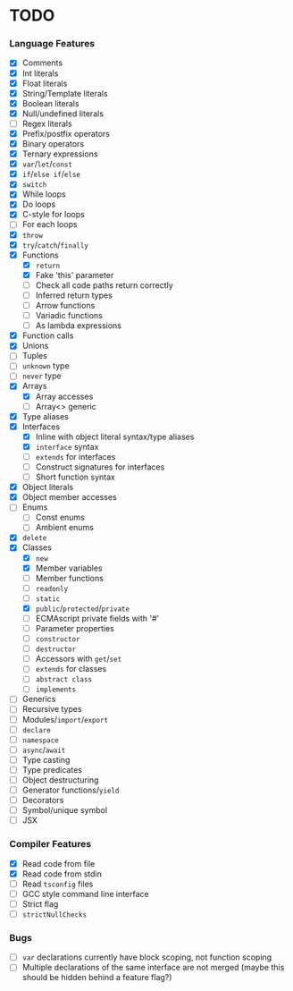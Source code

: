 # TODO

### Language Features

 - [x] Comments
 - [x] Int literals
 - [x] Float literals
 - [x] String/Template literals
 - [x] Boolean literals
 - [x] Null/undefined literals
 - [ ] Regex literals
 - [x] Prefix/postfix operators
 - [x] Binary operators
 - [x] Ternary expressions
 - [x] `var`/`let`/`const`
 - [x] `if`/`else if`/`else`
 - [x] `switch`
 - [x] While loops
 - [x] Do loops
 - [x] C-style for loops
 - [ ] For each loops
 - [x] `throw`
 - [x] `try`/`catch`/`finally`
 - [x] Functions
   - [x] `return`
   - [x] Fake 'this' parameter
   - [ ] Check all code paths return correctly
   - [ ] Inferred return types
   - [ ] Arrow functions
   - [ ] Variadic functions
   - [ ] As lambda expressions
 - [x] Function calls
 - [x] Unions
 - [ ] Tuples
 - [ ] `unknown` type
 - [ ] `never` type
 - [x] Arrays
   - [x] Array accesses
   - [ ] Array<> generic
 - [x] Type aliases
 - [x] Interfaces
   - [x] Inline with object literal syntax/type aliases
   - [x] `interface` syntax
   - [ ] `extends` for interfaces
   - [ ] Construct signatures for interfaces
   - [ ] Short function syntax
 - [x] Object literals
 - [x] Object member accesses
 - [ ] Enums
   - [ ] Const enums
   - [ ] Ambient enums
 - [x] `delete`
 - [x] Classes
   - [x] `new`
   - [x] Member variables
   - [ ] Member functions
   - [ ] `readonly`
   - [ ] `static`
   - [x] `public`/`protected`/`private`
   - [ ] ECMAscript private fields with '#'
   - [ ] Parameter properties
   - [ ] `constructor`
   - [ ] `destructor`
   - [ ] Accessors with `get`/`set`
   - [ ] `extends` for classes
   - [ ] `abstract class`
   - [ ] `implements`
 - [ ] Generics
 - [ ] Recursive types
 - [ ] Modules/`import`/`export`
 - [ ] `declare`
 - [ ] `namespace`
 - [ ] `async`/`await`
 - [ ] Type casting
 - [ ] Type predicates
 - [ ] Object destructuring
 - [ ] Generator functions/`yield`
 - [ ] Decorators
 - [ ] Symbol/unique symbol
 - [ ] JSX

### Compiler Features

 - [x] Read code from file
 - [x] Read code from stdin
 - [ ] Read `tsconfig` files
 - [ ] GCC style command line interface
 - [ ] Strict flag
 - [ ] `strictNullChecks`

### Bugs

 - [ ] `var` declarations currently have block scoping, not function scoping
 - [ ] Multiple declarations of the same interface are not merged (maybe this should be hidden behind a feature flag?)
